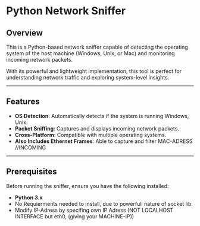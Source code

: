 # Python Network Sniffer

## Overview
This is a Python-based network sniffer capable of detecting the operating system of the host machine (Windows, Unix, or Mac) and monitoring incoming network packets. 

With its powerful and lightweight implementation, this tool is perfect for understanding network traffic and exploring system-level insights.

---

## Features
- **OS Detection**: Automatically detects if the system is running Windows, Unix.
- **Packet Sniffing**: Captures and displays incoming network packets.
- **Cross-Platform**: Compatible with multiple operating systems.
- **Also Includes Ethernet Frames**: Able to capture and filter MAC-ADRESS //INCOMING 
---

## Prerequisites
Before running the sniffer, ensure you have the following installed:
- **Python 3.x**
- No Requierments needed to install, due to powerfull nature of socket lib.
- Modify IP-Adress by specifing own IP Adress (NOT LOCALHOST INTERFACE but eth0, (giving your MACHINE-IP))
